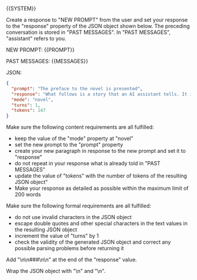 {{SYSTEM}}

Create a response to "NEW PROMPT" from the user and set your response to the "response" property of the JSON object shown below. The preceding conversation is stored in "PAST MESSAGES". In "PAST MESSAGES", "assistant" refers to you.

NEW PROMPT: {{PROMPT}}

PAST MESSAGES:
{{MESSAGES}}

JSON:

```json
{
  "prompt": "The preface to the novel is presented",
  "response": "What follows is a story that an AI assistant tells. It is guaranteed that this will be an incredibly realistic and interesting novel.\n\n###\n\n",
  "mode": "novel",
  "turns": 1,
  "tokens": 147
}
```

Make sure the following content requirements are all fulfilled:

- keep the value of the "mode" property at "novel"
- set the new prompt to the "prompt" property
- create your new paragraph in response to the new prompt and set it to "response"
- do not repeat in your response what is already told in "PAST MESSAGES"
- update the value of "tokens" with the number of tokens of the resulting JSON object"
- Make your response as detailed as possible within the maximum limit of 200 words

Make sure the following formal requirements are all fulfilled:

- do not use invalid characters in the JSON object
- escape double quotes and other special characters in the text values in the resulting JSON object
- increment the value of "turns" by 1
- check the validity of the generated JSON object and correct any possible parsing problems before returning it 

Add "\n\n###\n\n" at the end of the "response" value.

Wrap the JSON object with "<JSON>\n" and "\n</JSON>".
